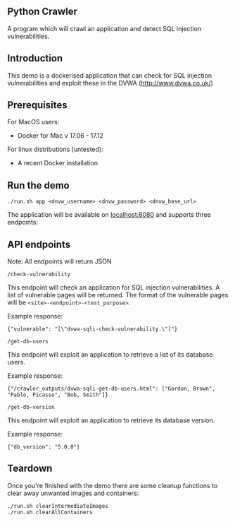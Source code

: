 ## Python Crawler

A program which will crawl an application and detect SQL injection vulnerabilities.

## Introduction

This demo is a dockerised application that can check for SQL injection vulnerabilities and exploit these in the DVWA (http://www.dvwa.co.uk/)

## Prerequisites

For MacOS users:
* Docker for Mac v 17.06 - 17.12

For linux distributions (untested):
* A recent Docker installation


## Run the demo

```
./run.sh app <dnvw_username> <dnvw_password> <dnvw_base_url>
```

The application will be available on [localhost:8080](http://localhost:8080) and supports three endpoints:

## API endpoints

Note: All endpoints will return JSON

`/check-vulnerability`

This endpoint will check an application for SQL injection vulnerabilities. A list of vulnerable
pages will be returned. The format of the vulnerable pages will be `<site>-<endpoint>-<test_purpose>`.

Example response:

```
{"vulnerable": "[\"dvwa-sqli-check-vulnerability.\"]"}
```

`/get-db-users`

This endpoint will exploit an application to retrieve a list of its database users.

Example response:

```
{"/crawler_outputs/dvwa-sqli-get-db-users.html": ["Gordon, Brown", "Pablo, Picasso", "Bob, Smith"]}
```

`/get-db-version`

This endpoint will exploit an application to retrieve its database version.

Example response:

```
{"db_version": "5.0.0"}
```


## Teardown
Once you're finished with the demo there are some cleanup functions to clear away unwanted images and containers:
```
./run.sh clearIntermediateImages
./run.sh clearAllContainers
```